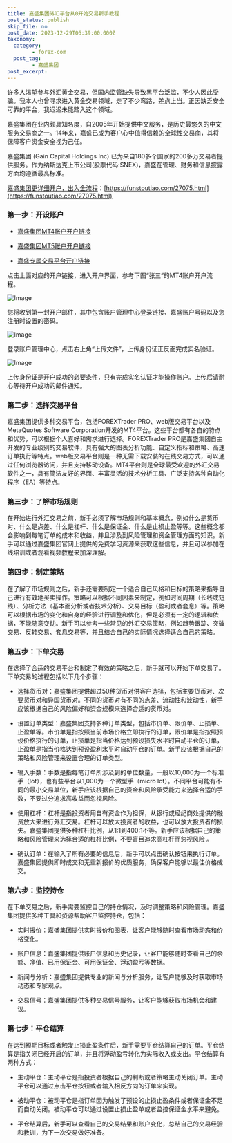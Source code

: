 ```yaml
---
title: 嘉盛集团外汇平台从0开始交易新手教程
post_status: publish
skip_file: no
post_date: 2023-12-29T06:39:00.000Z
taxonomy:
  category:
        - forex-com
  post_tag:
        - 嘉盛集团
post_excerpt: 
---
```

许多人渴望参与外汇黄金交易，但国内监管缺失导致黑平台泛滥，不少人因此受骗。我本人也曾寻求进入黄金交易领域，走了不少弯路，差点上当。正因缺乏安全可靠的平台，我迟迟未能踏入这个领域。

嘉盛集团在业内颇具知名度，自2005年开始提供中文服务，是历史最悠久的中文服务交易商之一。14年来，嘉盛已成为客户心中值得信赖的全球性交易商，其将保障客户资金安全视为己任。

嘉盛集团 (Gain Capital Holdings Inc) 已为来自180多个国家的200多万交易者提供服务。作为纳斯达克上市公司(股票代码:SNEX)，嘉盛在管理、财务和信息披露方面均遵循最高标准。

[嘉盛集团更详细开户，出入金流程](https://funstoutiao.com/27075.html)：[https://funstoutiao.com/27075.html](https://funstoutiao.com/27075.html)

### 第一步：开设账户

* [嘉盛集团MT4账户开户链接](https://s.ssgg.net/jsmt4)

* [嘉盛集团MT5账户开户链接](https://s.ssgg.net/jsmt5)

* [嘉盛专属交易平台开户链接](https://s.ssgg.net/js)

点击上面对应的开户链接，进入开户界面，参考下图“张三”的MT4账户开户流程。

![Image](https://prod-files-secure.s3.us-west-2.amazonaws.com/39ed1227-6d7d-4570-be36-9ccd4a2c4241/7a167aea-686b-400d-af59-4e18eb607a40/640.png?X-Amz-Algorithm=AWS4-HMAC-SHA256&X-Amz-Content-Sha256=UNSIGNED-PAYLOAD&X-Amz-Credential=ASIAZI2LB4662MYACKSI%2F20250415%2Fus-west-2%2Fs3%2Faws4_request&X-Amz-Date=20250415T041310Z&X-Amz-Expires=3600&X-Amz-Security-Token=IQoJb3JpZ2luX2VjEJz%2F%2F%2F%2F%2F%2F%2F%2F%2F%2FwEaCXVzLXdlc3QtMiJGMEQCIF6ZfyA2Y4R0cjoo8PT9tCtv0L6lUxykXDNtiFP5KijzAiAhellU1D2mGDjP2gOq4jBfm2w3r%2FrRrEeM8QNG5t1ozyr%2FAwglEAAaDDYzNzQyMzE4MzgwNSIMiBoe9hHu7eXFK0HaKtwDVyT4Mr68JyizZWSjCvS0w6SbvfC3WKTJ38kcLN%2FfMNXguDVWXMhsWob7v8OHIxzusiRKqSc%2FnOrxw2iJzAyqFQDeRUoHHt02u%2BhqQG5010rXE2UAtLTqgeh0P7%2BU29aGRCaTUiHwZuIgfMoH8UfquS2%2B6D06kL3AGrHyqB84W1JoyqIzFl3WEf3PFnlJiXpeUPMEy4EV4aFXEcZoB9K9gXuEJi3FPMvISQjj2kQqUoblVy3N%2BvDPdOpA8KZL0olFqLrhVsCDWjgScCbHGDkkxe1rkOtE8ulW3GN26E8j7idKwdahdZ5P9rlB%2FnqzH1FKNR01d9qG6mBNOp52LBnJXZTlXXF37gEb6dc8n6PGfL7vIWlimGKoPjfm4UZ6kurtwoTfdRzYiR92zQ19lAR9%2B80rk2ft0jHt5TgCu4f8wWZ2bkF3S%2BP6W2HLQkhGsYj2pnfXAnlwUq1Frnm%2BRJhRpGmKIQ7TpuLRH4C3FGI%2Bt7l3a3%2Bf5XyJf7uGnZ7uA7FE1Xv2e33T4J8Qifq9hNxJ7%2F1o8qd7UJVuAd0OkxfwZ7u9%2BJSYFc%2F0lKQEEyvSf3B3VWSYtfnnGf0v%2BQHD%2B9hKFXRGFXsLdpICY%2F6gjMFwpOAX7BkaMzw9wmqQAR8wvbX3vwY6pgE3glvzTeNqFAj9vzKeB7K8PWV4V4Q%2FTlIM9O6aDYZrHvZwlY%2BwkrMuehiBa88H50%2FVThkRTy4DYIlgZZ95tOFoVZyy6T9ET1WdjBVwpyCZM7rLQxueg1jJHVIIAZovEcdGm8EZwiyAVhVbQk8pbEXPpNtN53URqFcJUynDFM38bYFclltvdN1tCx%2BwXEGY8TmCj08ceHXKMelAF6QBF4cNgJdDdm1V&X-Amz-Signature=42828538a4cb78be0bb5befffad636aaea8bbcd65db8cc992ada21b9f101b38f&X-Amz-SignedHeaders=host&x-id=GetObject)

您将收到第一封开户邮件，其中包含账户管理中心登录链接、嘉盛账户号码以及您注册时设置的密码。

![Image](https://prod-files-secure.s3.us-west-2.amazonaws.com/39ed1227-6d7d-4570-be36-9ccd4a2c4241/eaa1c6b3-2877-4284-a0e1-530e222c27fb/image.png?X-Amz-Algorithm=AWS4-HMAC-SHA256&X-Amz-Content-Sha256=UNSIGNED-PAYLOAD&X-Amz-Credential=ASIAZI2LB4662MYACKSI%2F20250415%2Fus-west-2%2Fs3%2Faws4_request&X-Amz-Date=20250415T041310Z&X-Amz-Expires=3600&X-Amz-Security-Token=IQoJb3JpZ2luX2VjEJz%2F%2F%2F%2F%2F%2F%2F%2F%2F%2FwEaCXVzLXdlc3QtMiJGMEQCIF6ZfyA2Y4R0cjoo8PT9tCtv0L6lUxykXDNtiFP5KijzAiAhellU1D2mGDjP2gOq4jBfm2w3r%2FrRrEeM8QNG5t1ozyr%2FAwglEAAaDDYzNzQyMzE4MzgwNSIMiBoe9hHu7eXFK0HaKtwDVyT4Mr68JyizZWSjCvS0w6SbvfC3WKTJ38kcLN%2FfMNXguDVWXMhsWob7v8OHIxzusiRKqSc%2FnOrxw2iJzAyqFQDeRUoHHt02u%2BhqQG5010rXE2UAtLTqgeh0P7%2BU29aGRCaTUiHwZuIgfMoH8UfquS2%2B6D06kL3AGrHyqB84W1JoyqIzFl3WEf3PFnlJiXpeUPMEy4EV4aFXEcZoB9K9gXuEJi3FPMvISQjj2kQqUoblVy3N%2BvDPdOpA8KZL0olFqLrhVsCDWjgScCbHGDkkxe1rkOtE8ulW3GN26E8j7idKwdahdZ5P9rlB%2FnqzH1FKNR01d9qG6mBNOp52LBnJXZTlXXF37gEb6dc8n6PGfL7vIWlimGKoPjfm4UZ6kurtwoTfdRzYiR92zQ19lAR9%2B80rk2ft0jHt5TgCu4f8wWZ2bkF3S%2BP6W2HLQkhGsYj2pnfXAnlwUq1Frnm%2BRJhRpGmKIQ7TpuLRH4C3FGI%2Bt7l3a3%2Bf5XyJf7uGnZ7uA7FE1Xv2e33T4J8Qifq9hNxJ7%2F1o8qd7UJVuAd0OkxfwZ7u9%2BJSYFc%2F0lKQEEyvSf3B3VWSYtfnnGf0v%2BQHD%2B9hKFXRGFXsLdpICY%2F6gjMFwpOAX7BkaMzw9wmqQAR8wvbX3vwY6pgE3glvzTeNqFAj9vzKeB7K8PWV4V4Q%2FTlIM9O6aDYZrHvZwlY%2BwkrMuehiBa88H50%2FVThkRTy4DYIlgZZ95tOFoVZyy6T9ET1WdjBVwpyCZM7rLQxueg1jJHVIIAZovEcdGm8EZwiyAVhVbQk8pbEXPpNtN53URqFcJUynDFM38bYFclltvdN1tCx%2BwXEGY8TmCj08ceHXKMelAF6QBF4cNgJdDdm1V&X-Amz-Signature=d9d76250d4a135d7c946016ca9c9e601a49cba385ab7e7b79ad2f4e4874a31b1&X-Amz-SignedHeaders=host&x-id=GetObject)

登录账户管理中心，点击右上角“上传文件”，上传身份证正反面完成实名验证。

![Image](https://prod-files-secure.s3.us-west-2.amazonaws.com/39ed1227-6d7d-4570-be36-9ccd4a2c4241/54090639-09fc-46b4-a135-e0289f707147/image.png?X-Amz-Algorithm=AWS4-HMAC-SHA256&X-Amz-Content-Sha256=UNSIGNED-PAYLOAD&X-Amz-Credential=ASIAZI2LB4662MYACKSI%2F20250415%2Fus-west-2%2Fs3%2Faws4_request&X-Amz-Date=20250415T041310Z&X-Amz-Expires=3600&X-Amz-Security-Token=IQoJb3JpZ2luX2VjEJz%2F%2F%2F%2F%2F%2F%2F%2F%2F%2FwEaCXVzLXdlc3QtMiJGMEQCIF6ZfyA2Y4R0cjoo8PT9tCtv0L6lUxykXDNtiFP5KijzAiAhellU1D2mGDjP2gOq4jBfm2w3r%2FrRrEeM8QNG5t1ozyr%2FAwglEAAaDDYzNzQyMzE4MzgwNSIMiBoe9hHu7eXFK0HaKtwDVyT4Mr68JyizZWSjCvS0w6SbvfC3WKTJ38kcLN%2FfMNXguDVWXMhsWob7v8OHIxzusiRKqSc%2FnOrxw2iJzAyqFQDeRUoHHt02u%2BhqQG5010rXE2UAtLTqgeh0P7%2BU29aGRCaTUiHwZuIgfMoH8UfquS2%2B6D06kL3AGrHyqB84W1JoyqIzFl3WEf3PFnlJiXpeUPMEy4EV4aFXEcZoB9K9gXuEJi3FPMvISQjj2kQqUoblVy3N%2BvDPdOpA8KZL0olFqLrhVsCDWjgScCbHGDkkxe1rkOtE8ulW3GN26E8j7idKwdahdZ5P9rlB%2FnqzH1FKNR01d9qG6mBNOp52LBnJXZTlXXF37gEb6dc8n6PGfL7vIWlimGKoPjfm4UZ6kurtwoTfdRzYiR92zQ19lAR9%2B80rk2ft0jHt5TgCu4f8wWZ2bkF3S%2BP6W2HLQkhGsYj2pnfXAnlwUq1Frnm%2BRJhRpGmKIQ7TpuLRH4C3FGI%2Bt7l3a3%2Bf5XyJf7uGnZ7uA7FE1Xv2e33T4J8Qifq9hNxJ7%2F1o8qd7UJVuAd0OkxfwZ7u9%2BJSYFc%2F0lKQEEyvSf3B3VWSYtfnnGf0v%2BQHD%2B9hKFXRGFXsLdpICY%2F6gjMFwpOAX7BkaMzw9wmqQAR8wvbX3vwY6pgE3glvzTeNqFAj9vzKeB7K8PWV4V4Q%2FTlIM9O6aDYZrHvZwlY%2BwkrMuehiBa88H50%2FVThkRTy4DYIlgZZ95tOFoVZyy6T9ET1WdjBVwpyCZM7rLQxueg1jJHVIIAZovEcdGm8EZwiyAVhVbQk8pbEXPpNtN53URqFcJUynDFM38bYFclltvdN1tCx%2BwXEGY8TmCj08ceHXKMelAF6QBF4cNgJdDdm1V&X-Amz-Signature=f970c2a2821ea0a8a7c516b9917327b7374277b8876ca1429a7890c51165427c&X-Amz-SignedHeaders=host&x-id=GetObject)

上传身份证是开户成功的必要条件，只有完成实名认证才能操作账户。上传后请耐心等待开户成功的邮件通知。

### 第二步：选择交易平台

嘉盛集团提供多种交易平台，包括FOREXTrader PRO、web版交易平台以及MetaQuotes Software Corporation开发的MT4平台。这些平台都有各自的特点和优势，可以根据个人喜好和需求进行选择。FOREXTrader PRO是嘉盛集团自主开发的专业级别的交易软件，具有强大的图表分析功能、自定义指标和策略、高速订单执行等特点。web版交易平台则是一种无需下载安装的在线交易方式，可以通过任何浏览器访问，并且支持移动设备。MT4平台则是全球最受欢迎的外汇交易软件之一，具有简洁友好的界面、丰富灵活的技术分析工具、广泛支持各种自动化程序（EA）等特点。

### 第三步：了解市场规则

在开始进行外汇交易之前，新手必须了解市场规则和基本概念，例如什么是货币对、什么是点差、什么是杠杆、什么是保证金、什么是止损止盈等等。这些概念都会影响到每笔订单的成本和收益，并且涉及到风险管理和资金管理方面的知识。新手可以通过嘉盛集团官网上提供的免费学习资源来获取这些信息，并且可以参加在线培训或者观看视频教程来加深理解。

### 第四步：制定策略

在了解了市场规则之后，新手还需要制定一个适合自己风格和目标的策略来指导自己进行有效地买卖操作。策略可以根据不同因素来制定，例如时间周期（长线或短线）、分析方法（基本面分析或者技术分析）、交易目标（盈利或者套息）等。策略可以根据市场的变化和自身的经验进行调整和优化，但是必须有一定的逻辑和依据，不能随意变动。新手可以参考一些常见的外汇交易策略，例如趋势跟踪、突破交易、反转交易、套息交易等，并且结合自己的实际情况选择适合自己的策略。

### 第五步：下单交易

在选择了合适的交易平台和制定了有效的策略之后，新手就可以开始下单交易了。下单交易的过程包括以下几个步骤：

* 选择货币对：嘉盛集团提供超过50种货币对供客户选择，包括主要货币对、次要货币对和异国货币对。不同的货币对有不同的点差、流动性和波动性，新手应该根据自己的风险偏好和资金规模来选择合适的货币对。

* 设置订单类型：嘉盛集团支持多种订单类型，包括市价单、限价单、止损单、止盈单等。市价单是指按照当前市场价格立即执行的订单，限价单是指按照预设价格执行的订单，止损单是指当价格达到预设损失水平时自动平仓的订单，止盈单是指当价格达到预设盈利水平时自动平仓的订单。新手应该根据自己的策略和风险管理来设置合理的订单类型。

* 输入手数：手数是指每笔订单所涉及到的单位数量，一般以10,000为一个标准手（lot），也有些平台以1,000为一个微型手（micro lot）。不同平台可能有不同的最小交易单位，新手应该根据自己的资金和风险承受能力来选择合适的手数，不要过分追求高收益而忽视风险。

* 使用杠杆：杠杆是指投资者用自有资金作为担保，从银行或经纪商处提供的融资放大来进行外汇交易。杠杆可以放大投资者的收益，也可以放大投资者的损失。嘉盛集团提供多种杠杆比例，从1:1到400:1不等。新手应该根据自己的策略和风险管理来选择合适的杠杆比例，不要盲目追求高杠杆而忽视风险 。

* 确认订单：在输入了所有必要的信息后，新手可以点击确认按钮来执行订单。嘉盛集团提供即时成交和无重新报价的优质服务，确保客户能够以最佳价格成交。

### 第六步：监控持仓

在下单交易之后，新手需要监控自己的持仓情况，及时调整策略和风险管理。嘉盛集团提供多种工具和资源帮助客户监控持仓，包括：

* 实时报价：嘉盛集团提供实时报价和图表，让客户能够随时查看市场动态和价格变化。

* 账户信息：嘉盛集团提供账户信息和历史记录，让客户能够随时查看自己的余额、净值、已用保证金、可用保证金、浮动盈亏等数据。

* 新闻与分析：嘉盛集团提供专业的新闻与分析服务，让客户能够及时获取市场动态和专家观点。

* 交易信号：嘉盛集团提供多种交易信号服务，让客户能够获取市场机会和建议。

### 第七步：平仓结算

在达到预期目标或者触发止损止盈条件后，新手需要平仓结算自己的订单。平仓结算是指关闭已经开启的订单，并且将浮动盈亏转化为实际收入或支出。平仓结算有两种方式：

* 主动平仓：主动平仓是指投资者根据自己的判断或者策略主动关闭订单。主动平仓可以通过点击平仓按钮或者输入相反方向的订单来实现。

* 被动平仓：被动平仓是指订单因为触发了预设的止损止盈条件或者保证金不足而自动关闭。被动平仓可以通过设置止损止盈单或者监控保证金水平来避免。

* 平仓结算后，新手可以查看自己的交易结果和账户变化，总结自己的交易经验和教训，为下一次交易做好准备。